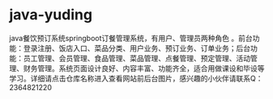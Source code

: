 # java-yuding
java餐饮预订系统springboot订餐管理系统，有用户、管理员两种角色 。前台功能：登录注册、饭店入口、菜品分类、用户业务、预订业务、订单业务；后台功能：员工管理、会员管理、食品管理、菜品管理、点餐管理、预定管理、活动管理、财务管理。系统页面设计良好、内容丰富、功能齐全，适合用做课设和毕设等学习。详细请点击仓库名称进入查看网站前后台图片，感兴趣的小伙伴请联系Q：2364821220
